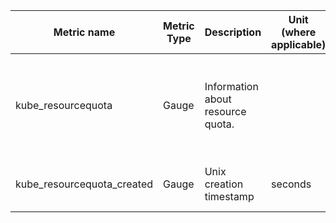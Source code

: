 | Metric name | Metric Type | Description | Unit (where applicable) | Labels/tags | Status |
| ----------- | ----------- | ----------- | ----------------------- | ----------- | ------ |
|kube_resourcequota|Gauge|Information about resource quota.||`resourcequota`=&lt;quota-name&gt; <br> `namespace`=&lt;namespace&gt; <br> `resource`=&lt;ResourceName&gt; <br> `type`=&lt;quota-type&gt;|STABLE|
|kube_resourcequota_created|Gauge|Unix creation timestamp|seconds|`resourcequota`=&lt;quota-name&gt; <br> `namespace`=&lt;namespace&gt;|STABLE|